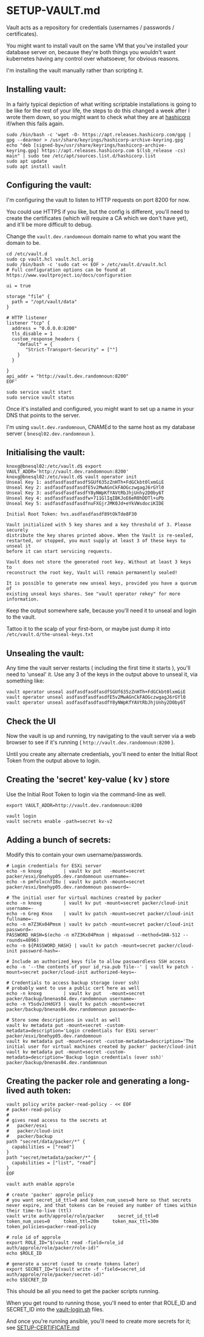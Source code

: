 # SETUP-VAULT.md

Vault acts as a repository for credentials (usernames / passwords / certificates).  

You might want to install vault on the same VM that you've installed your database server on, 
because they're both things you wouldn't want kubernetes having any control over whatsoever, for obvious reasons.

I'm installing the vault manually rather than scripting it.

## Installing vault:

In a fairly typical depiction of what writing scriptable installations is going to be like for the rest of your life, the steps to do this changed a week after I wrote them down, so you might want to check what they are at [hashicorp](https://www.hashicorp.com/official-packaging-guide) if/when this fails again.

```
sudo /bin/bash -c 'wget -O- https://apt.releases.hashicorp.com/gpg | gpg --dearmor > /usr/share/keyrings/hashicorp-archive-keyring.gpg'
echo "deb [signed-by=/usr/share/keyrings/hashicorp-archive-keyring.gpg] https://apt.releases.hashicorp.com $(lsb_release -cs) main" | sudo tee /etc/apt/sources.list.d/hashicorp.list
sudo apt update
sudo apt install vault
```

## Configuring the vault:

I'm configuring the vault to listen to HTTP requests on port 8200 for now.

You could use HTTPS if you like, but the config is different, you'll need to create the certificates (which will require a CA which we don't have yet), 
and it'll be more difficult to debug.

Change the `vault.dev.randomnoun` domain name to what you want the domain to be.

```
cd /etc/vault.d
sudo cp vault.hcl vault.hcl.orig
sudo /bin/bash -c 'sudo cat << EOF > /etc/vault.d/vault.hcl
# Full configuration options can be found at https://www.vaultproject.io/docs/configuration

ui = true

storage "file" {
  path = "/opt/vault/data"
}

# HTTP listener
listener "tcp" {
  address = "0.0.0.0:8200"
  tls_disable = 1
  custom_response_headers {
    "default" = {
       "Strict-Transport-Security" = [""]
    }
  }

}
api_addr = "http://vault.dev.randomnoun:8200"
EOF'

sudo service vault start
sudo service vault status
```

Once it's installed and configured, you might want to set up a name in your DNS that points to the server. 

I'm using `vault.dev.randomnoun`, CNAMEd to the same host as my database server ( `bnesql02.dev.randomnoun` ). 

## Initialising the vault:

```
knoxg@bnesql02:/etc/vault.d$ export VAULT_ADDR='http://vault.dev.randomnoun:8200'
knoxg@bnesql02:/etc/vault.d$ vault operator init
Unseal Key 1: asdfasdfasdfasdfSGUf635zZnHTh+FdGCkbt0lxmGiE
Unseal Key 2: asdfasdfasdfasdfE5v2MwAGnCkFAOGczwgagJ6rGYl0
Unseal Key 3: asdfasdfasdfasdfY8yNWpKfYAVtRbJhjUnhy2D0by6T
Unseal Key 4: asdfasdfasdfasdfw+711GlIqIBKJoE6eR0hDDTl+uPb
Unseal Key 5: asdfasdfasdfasdfnuFXGjrJMK0Jd+eYkVWsdociKIDE

Initial Root Token: hvs.asdfasdfasdf89tOkTde8F30

Vault initialized with 5 key shares and a key threshold of 3. Please securely
distribute the key shares printed above. When the Vault is re-sealed,
restarted, or stopped, you must supply at least 3 of these keys to unseal it
before it can start servicing requests.

Vault does not store the generated root key. Without at least 3 keys to
reconstruct the root key, Vault will remain permanently sealed!

It is possible to generate new unseal keys, provided you have a quorum of
existing unseal keys shares. See "vault operator rekey" for more information.
```

Keep the output somewhere safe, because you'll need it to unseal and login to the vault. 

Tattoo it to the scalp of your first-born, or maybe just dump it into `/etc/vault.d/the-unseal-keys.txt`

## Unsealing the vault:

Any time the vault server restarts ( including the first time it starts ), you'll need to 'unseal' it.
Use any 3 of the keys in the output above to unseal it, via something like:

```
vault operator unseal asdfasdfasdfasdfSGUf635zZnHTh+FdGCkbt0lxmGiE
vault operator unseal asdfasdfasdfasdfE5v2MwAGnCkFAOGczwgagJ6rGYl0
vault operator unseal asdfasdfasdfasdfY8yNWpKfYAVtRbJhjUnhy2D0by6T
```

## Check the UI

Now the vault is up and running, try navigating to the vault server via a web browser to see if it's running
( `http://vault.dev.randomnoun:8200` ). 

Until you create any alternate credentials, you'll need to enter the Initial Root Token from the output above to login.

## Creating the 'secret' key-value ( kv ) store

Use the Initial Root Token to login via the command-line as well.

```
export VAULT_ADDR=http://vault.dev.randomnoun:8200

vault login
vault secrets enable -path=secret kv-v2
```

## Adding a bunch of secrets:

Modify this to contain your own username/passwords.

```
# Login credentials for ESXi server
echo -n knoxg        | vault kv put   -mount=secret packer/esxi/bnehyp05.dev.randomnoun username=-
echo -n pmfelxcnfI8u | vault kv patch -mount=secret packer/esxi/bnehyp05.dev.randomnoun password=-

# The initial user for virtual machines created by packer
echo -n knoxg        | vault kv put -mount=secret packer/cloud-init username=-
echo -n Greg Knox    | vault kv patch -mount=secret packer/cloud-init fullname=-
echo -n m7Z3Kx04Pmsm | vault kv patch -mount=secret packer/cloud-init password=-
PASSWORD_HASH=$(echo -n m7Z3Kx04Pmsm | mkpasswd --method=SHA-512 --rounds=4096)
echo -n ${PASSWORD_HASH} | vault kv patch -mount=secret packer/cloud-init password-hash=-

# Include an authorized_keys file to allow passwordless SSH access
echo -n '--the contents of your id_rsa.pub file--' | vault kv patch -mount=secret packer/cloud-init authorized-keys=-

# Credentials to access backup storage (over ssh)
# probably want to use a public cert here as well
echo -n knoxg        | vault kv put   -mount=secret packer/backup/bnenas04.dev.randomnoun username=-
echo -n Y5sdvJzHdGY3 | vault kv patch -mount=secret packer/backup/bnenas04.dev.randomnoun password=-

# Store some descriptions in vault as well
vault kv metadata put -mount=secret -custom-metadata=description='Login credentials for ESXi server' packer/esxi/bnehyp05.dev.randomnoun
vault kv metadata put -mount=secret -custom-metadata=description='The initial user for virtual machines created by packer' packer/cloud-init
vault kv metadata put -mount=secret -custom-metadata=description='Backup login credentials (over ssh)' packer/backup/bnenas04.dev.randomnoun
```

## Creating the packer role and generating a long-lived auth token:

```
vault policy write packer-read-policy - << EOF
# packer-read-policy
#
# gives read access to the secrets at
#   packer/esxi
#   packer/cloud-init
#   packer/backup
path "secret/data/packer/*" {
  capabilities = ["read"]
}
path "secret/metadata/packer/*" {
  capabilities = ["list", "read"]
}
EOF

vault auth enable approle

# create 'packer' approle policy
# you want secret_id_ttl=0 and token_num_uses=0 here so that secrets never expire, and that tokens can be reused any number of times within their time-to-live (ttl)
vault write auth/approle/role/packer     secret_id_ttl=0     token_num_uses=0     token_ttl=20m     token_max_ttl=30m     token_policies=packer-read-policy

# role id of approle
export ROLE_ID="$(vault read -field=role_id auth/approle/role/packer/role-id)"
echo $ROLE_ID

# generate a secret (used to create tokens later)
export SECRET_ID="$(vault write -f -field=secret_id auth/approle/role/packer/secret-id)"
echo $SECRET_ID
```

This should be all you need to get the packer scripts running. 

When you get round to running those, you'll need to enter that ROLE_ID and SECRET_ID into the [vault-login.sh](../packer-ubuntu-kubernetes/vault-login.sh.sample) files.

And once you're running ansible, you'll need to create more secrets for it; see [SETUP-CERTIFICATE.md](SETUP-CERTIFICATE.md)

